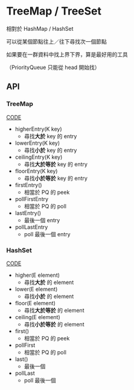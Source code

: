 # TreeMap / TreeSet

相對於 HashMap / HashSet

可以從某個節點往上／往下尋找次一個節點

如果要在一群資料中找上界下界，算是最好用的工具

（PriorityQueue 只能從 head 開始找）

## API

### TreeMap

[CODE](/codes/src/main/java/treeMap/TreeMapExample.java)

- higherEntry(K key)
  - 尋找**大於** key 的 entry
- lowerEntry(K key)
  - 尋找**小於** key 的 entry
- ceilingEntry(K key)
  - 尋找**大於等於** key 的 entry
- floorEntry(K key)
  - 尋找**小於等於** key 的 entry
- firstEntry()
  - 相當於 PQ 的 peek
- pollFirstEntry
  - 相當於 PQ 的 poll
- lastEntry()
  - 最後一個 entry
- pollLastEntry
  - poll 最後一個 entry

### HashSet

[CODE](/codes/src/main/java/treeMap/TreeSetExample.java)

- higher(E element)
  - 尋找**大於** 的 element
- lower(E element)
  - 尋找**小於** 的 element 
- floor(E element)
  - 尋找**大於等於** 的 element
- ceiling(E element)
  - 尋找**小於等於** 的 element
- first()
  - 相當於 PQ 的 peek
- pollFirst
  - 相當於 PQ 的 poll
- last()
  - 最後一個 
- pollLast
  - poll 最後一個 